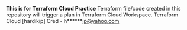**This is for Terraform Cloud Practice**
Terraform file/code created in this repository will trigger a plan in Terraform Cloud Workspace. 
Terraform Cloud [hardikip] Cred - h******ip@yahoo.com 
